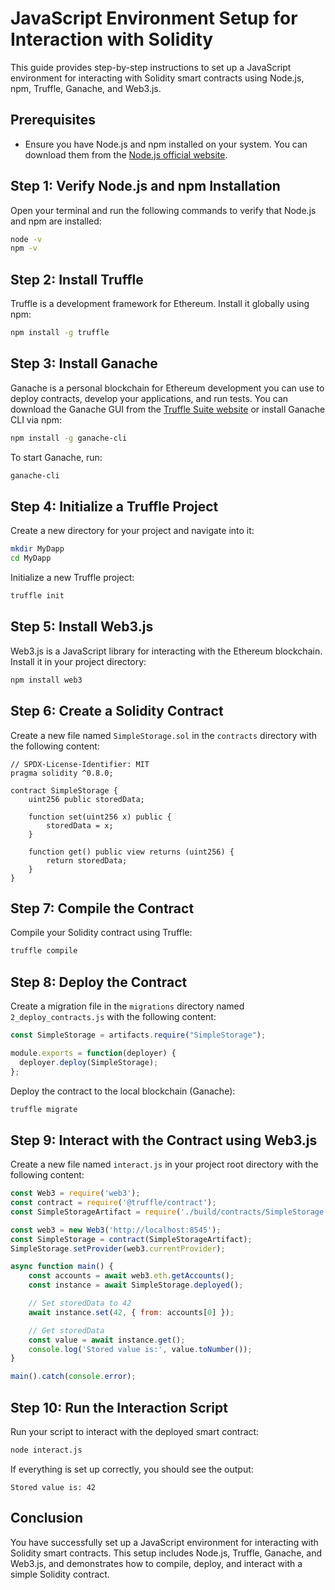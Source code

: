 
# JavaScript Environment Setup for Interaction with Solidity

This guide provides step-by-step instructions to set up a JavaScript environment for interacting with Solidity smart contracts using Node.js, npm, Truffle, Ganache, and Web3.js.

## Prerequisites

- Ensure you have Node.js and npm installed on your system. You can download them from the [Node.js official website](https://nodejs.org/).

## Step 1: Verify Node.js and npm Installation

Open your terminal and run the following commands to verify that Node.js and npm are installed:

```bash
node -v
npm -v
```

## Step 2: Install Truffle

Truffle is a development framework for Ethereum. Install it globally using npm:

```bash
npm install -g truffle
```

## Step 3: Install Ganache

Ganache is a personal blockchain for Ethereum development you can use to deploy contracts, develop your applications, and run tests. You can download the Ganache GUI from the [Truffle Suite website](https://www.trufflesuite.com/ganache) or install Ganache CLI via npm:

```bash
npm install -g ganache-cli
```

To start Ganache, run:

```bash
ganache-cli
```

## Step 4: Initialize a Truffle Project

Create a new directory for your project and navigate into it:

```bash
mkdir MyDapp
cd MyDapp
```

Initialize a new Truffle project:

```bash
truffle init
```

## Step 5: Install Web3.js

Web3.js is a JavaScript library for interacting with the Ethereum blockchain. Install it in your project directory:

```bash
npm install web3
```

## Step 6: Create a Solidity Contract

Create a new file named `SimpleStorage.sol` in the `contracts` directory with the following content:

```solidity
// SPDX-License-Identifier: MIT
pragma solidity ^0.8.0;

contract SimpleStorage {
    uint256 public storedData;

    function set(uint256 x) public {
        storedData = x;
    }

    function get() public view returns (uint256) {
        return storedData;
    }
}
```

## Step 7: Compile the Contract

Compile your Solidity contract using Truffle:

```bash
truffle compile
```

## Step 8: Deploy the Contract

Create a migration file in the `migrations` directory named `2_deploy_contracts.js` with the following content:

```javascript
const SimpleStorage = artifacts.require("SimpleStorage");

module.exports = function(deployer) {
  deployer.deploy(SimpleStorage);
};
```

Deploy the contract to the local blockchain (Ganache):

```bash
truffle migrate
```

## Step 9: Interact with the Contract using Web3.js

Create a new file named `interact.js` in your project root directory with the following content:

```javascript
const Web3 = require('web3');
const contract = require('@truffle/contract');
const SimpleStorageArtifact = require('./build/contracts/SimpleStorage.json');

const web3 = new Web3('http://localhost:8545');
const SimpleStorage = contract(SimpleStorageArtifact);
SimpleStorage.setProvider(web3.currentProvider);

async function main() {
    const accounts = await web3.eth.getAccounts();
    const instance = await SimpleStorage.deployed();

    // Set storedData to 42
    await instance.set(42, { from: accounts[0] });

    // Get storedData
    const value = await instance.get();
    console.log('Stored value is:', value.toNumber());
}

main().catch(console.error);
```

## Step 10: Run the Interaction Script

Run your script to interact with the deployed smart contract:

```bash
node interact.js
```

If everything is set up correctly, you should see the output:

```
Stored value is: 42
```

## Conclusion

You have successfully set up a JavaScript environment for interacting with Solidity smart contracts. This setup includes Node.js, Truffle, Ganache, and Web3.js, and demonstrates how to compile, deploy, and interact with a simple Solidity contract.
